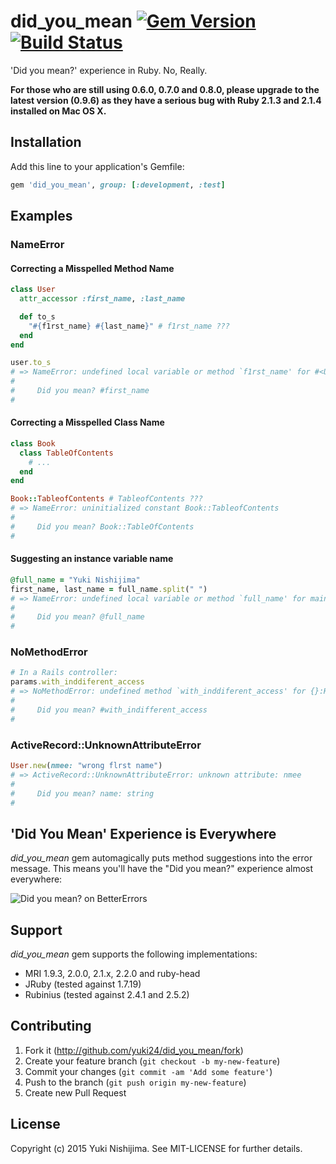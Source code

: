 # did_you_mean [![Gem Version](https://badge.fury.io/rb/did_you_mean.svg)](https://rubygems.org/gems/did_you_mean) [![Build Status](https://travis-ci.org/yuki24/did_you_mean.svg?branch=master)](https://travis-ci.org/yuki24/did_you_mean)

'Did you mean?' experience in Ruby. No, Really.

**For those who are still using 0.6.0, 0.7.0 and 0.8.0, please upgrade to the latest version (0.9.6) as they have a serious bug with Ruby 2.1.3 and 2.1.4 installed on Mac OS X.**

## Installation

Add this line to your application's Gemfile:

```ruby
gem 'did_you_mean', group: [:development, :test]
```

## Examples

### NameError

#### Correcting a Misspelled Method Name

```ruby
class User
  attr_accessor :first_name, :last_name

  def to_s
    "#{f1rst_name} #{last_name}" # f1rst_name ???
  end
end

user.to_s
# => NameError: undefined local variable or method `f1rst_name' for #<User:0x0000000928fad8>
#
#     Did you mean? #first_name
#
```

#### Correcting a Misspelled Class Name

```ruby
class Book
  class TableOfContents
    # ...
  end
end

Book::TableofContents # TableofContents ???
# => NameError: uninitialized constant Book::TableofContents
#
#     Did you mean? Book::TableOfContents
#
```

#### Suggesting an instance variable name

```ruby
@full_name = "Yuki Nishijima"
first_name, last_name = full_name.split(" ")
# => NameError: undefined local variable or method `full_name' for main:Object
#
#     Did you mean? @full_name
#
```

### NoMethodError

```ruby
# In a Rails controller:
params.with_inddiferent_access
# => NoMethodError: undefined method `with_inddiferent_access' for {}:Hash
#
#     Did you mean? #with_indifferent_access
#
```

### ActiveRecord::UnknownAttributeError

```ruby
User.new(nmee: "wrong flrst name")
# => ActiveRecord::UnknownAttributeError: unknown attribute: nmee
#
#     Did you mean? name: string
#
```

## 'Did You Mean' Experience is Everywhere

_did\_you\_mean_ gem automagically puts method suggestions into the error message. This means you'll have the "Did you mean?" experience almost everywhere:

![Did you mean? on BetterErrors](https://raw.githubusercontent.com/yuki24/did_you_mean/master/doc/did_you_mean_example.png)

## Support

_did\_you\_mean_ gem supports the following implementations:

 * MRI 1.9.3, 2.0.0, 2.1.x, 2.2.0 and ruby-head
 * JRuby (tested against 1.7.19)
 * Rubinius (tested against 2.4.1 and 2.5.2)

## Contributing

1. Fork it (http://github.com/yuki24/did_you_mean/fork)
2. Create your feature branch (`git checkout -b my-new-feature`)
3. Commit your changes (`git commit -am 'Add some feature'`)
4. Push to the branch (`git push origin my-new-feature`)
5. Create new Pull Request

## License

Copyright (c) 2015 Yuki Nishijima. See MIT-LICENSE for further details.
